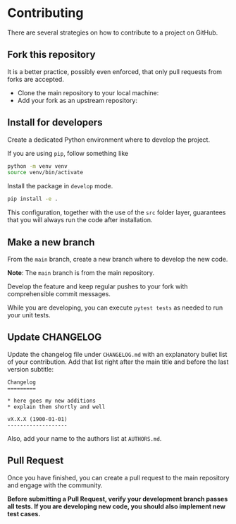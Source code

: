 # Contributing

There are several strategies on how to contribute to a project on GitHub.

## Fork this repository

It is a better practice, possibly even enforced, that only pull requests from forks are accepted.

- Clone the main repository to your local machine:
- Add your fork as an upstream repository:

## Install for developers

Create a dedicated Python environment where to develop the project.

If you are using `pip`, follow something like

```sh
python -m venv venv
source venv/bin/activate
```

Install the package in `develop` mode.

```sh
pip install -e .
```

This configuration, together with the use of the `src` folder layer, guarantees that you will always run the code after installation.

## Make a new branch

From the `main` branch, create a new branch where to develop the new code.

**Note**: The `main` branch is from the main repository.

Develop the feature and keep regular pushes to your fork with comprehensible commit messages.

While you are developing, you can execute `pytest tests` as needed to run your unit tests.

## Update CHANGELOG

Update the changelog file under `CHANGELOG.md` with an explanatory bullet list of your contribution.
Add that list right after the main title and before the last version subtitle:

```
Changelog
=========

* here goes my new additions
* explain them shortly and well

vX.X.X (1900-01-01)
-------------------
```

Also, add your name to the authors list at `AUTHORS.md`.

## Pull Request

Once you have finished, you can create a pull request to the main repository and engage with the community.

**Before submitting a Pull Request, verify your development branch passes all tests. If you are developing new code, you should also implement new test cases.**
